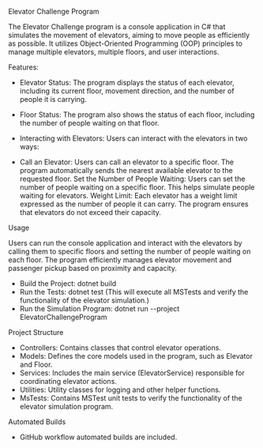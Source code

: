Elevator Challenge Program

The Elevator Challenge program is a console application in C# that simulates the movement of elevators, aiming to move people as efficiently as possible. It utilizes Object-Oriented Programming (OOP) principles to manage multiple elevators, multiple floors, and user interactions.

Features:

* Elevator Status: The program displays the status of each elevator, including its current floor, movement direction, and the number of people it is carrying.

* Floor Status: The program also shows the status of each floor, including the number of people waiting on that floor.

* Interacting with Elevators: Users can interact with the elevators in two ways:

* Call an Elevator: Users can call an elevator to a specific floor. The program automatically sends the nearest available elevator to the requested floor.
Set the Number of People Waiting: Users can set the number of people waiting on a specific floor. This helps simulate people waiting for elevators.
Weight Limit: Each elevator has a weight limit expressed as the number of people it can carry. The program ensures that elevators do not exceed their capacity.

Usage

Users can run the console application and interact with the elevators by calling them to specific floors and setting the number of people waiting on each floor. The program efficiently manages elevator movement and passenger pickup based on proximity and capacity.

* Build the Project: dotnet build
* Run the Tests: dotnet test (This will execute all MSTests and verify the functionality of the elevator simulation.)
* Run the Simulation Program: dotnet run --project ElevatorChallengeProgram

Project Structure
* Controllers: Contains classes that control elevator operations.
* Models: Defines the core models used in the program, such as Elevator and Floor.
* Services: Includes the main service (ElevatorService) responsible for coordinating elevator actions.
* Utilities: Utility classes for logging and other helper functions.
* MsTests: Contains MSTest unit tests to verify the functionality of the elevator simulation program.

Automated Builds
* GitHub workflow automated builds are included.